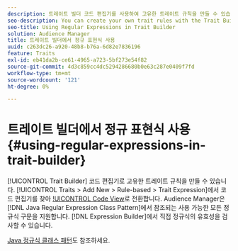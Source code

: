 ```yaml
---
description: 트레이트 빌더 코드 편집기를 사용하여 고유한 트레이트 규칙을 만들 수 있습니다. 트레이트 > 새로 추가 > 규칙 기반 > 트레이트 표현식에서 코드 편집기를 찾아 코드 보기로 전환합니다. Audience Manager은 Java 정규 표현식 클래스 패턴에서 참조되는 사용 가능한 모든 정규 표현식 구문을 지원합니다. 표현식 빌더에서 직접 정규 표현식의 유효성을 검사할 수 있습니다.
seo-description: You can create your own trait rules with the Trait Builder code editor. Find the code editor in Traits > Add New > Rule-based > Trait Expression and switch to Code View. Audience Manager supports all the available regular expression constructs referenced in the Java Regular Expression Class Pattern. You can validate any of the regular expressions directly in the Expression Builder.
seo-title: Using Regular Expressions in Trait Builder
solution: Audience Manager
title: 트레이트 빌더에서 정규 표현식 사용
uuid: c263dc26-a920-48b8-b76a-6d82e7836196
feature: Traits
exl-id: eb41da2b-ce61-4965-a723-5bf273e54f82
source-git-commit: 4d3c859cc4dc5294286680b0e63c287e0409f7fd
workflow-type: tm+mt
source-wordcount: '121'
ht-degree: 0%

---
```


# 트레이트 빌더에서 정규 표현식 사용 {#using-regular-expressions-in-trait-builder}

[!UICONTROL Trait Builder] 코드 편집기로 고유한 트레이트 규칙을 만들 수 있습니다. [!UICONTROL Traits > Add New > Rule-based > Trait Expression]에서 코드 편집기를 찾아 [!UICONTROL Code View](으)로 전환합니다. Audience Manager은 [!DNL Java Regular Expression Class Pattern]에서 참조되는 사용 가능한 모든 정규식 구문을 지원합니다. [!DNL Expression Builder]에서 직접 정규식의 유효성을 검사할 수 있습니다.

[Java 정규식 클래스 패턴](https://docs.oracle.com/javase/7/docs/api/java/util/regex/Pattern.html)도 참조하세요.
